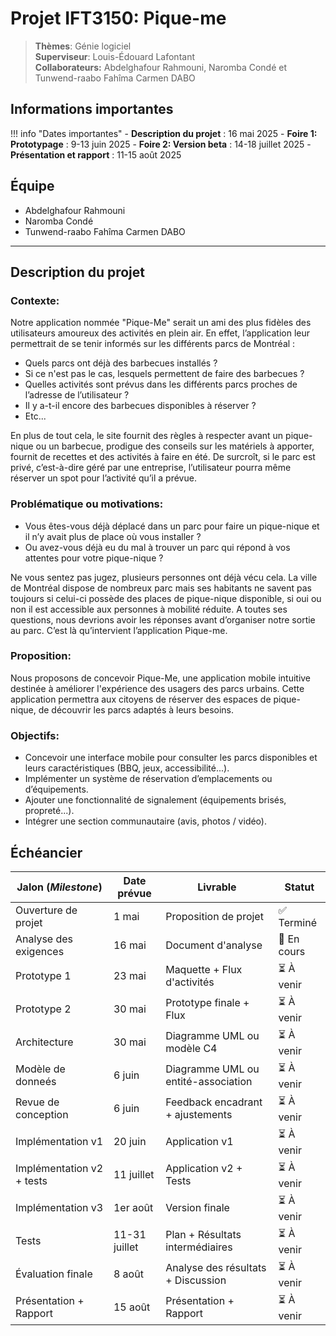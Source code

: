 # Projet IFT3150: Pique-me

> **Thèmes**: Génie logiciel  
> **Superviseur**: Louis-Édouard Lafontant  
> **Collaborateurs:** Abdelghafour Rahmouni, Naromba Condé et Tunwend-raabo Fahîma Carmen DABO  

## **Informations importantes**

!!! info "Dates importantes"
    - **Description du projet** : 16 mai 2025
    - **Foire 1: Prototypage** : 9-13 juin 2025
    - **Foire 2: Version beta** : 14-18 juillet 2025
    - **Présentation et rapport** : 11-15 août 2025

## **Équipe**

- Abdelghafour Rahmouni
- Naromba Condé
- Tunwend-raabo Fahîma Carmen DABO 

***

## **Description du projet**

### Contexte:
Notre application nommée "Pique-Me" serait un ami des plus fidèles des utilisateurs amoureux des 
activités en plein air. En effet, l’application leur permettrait de se tenir informés sur les 
différents parcs de Montréal :

- Quels parcs ont déjà des barbecues installés ? 
- Si ce n'est pas le cas, lesquels permettent de faire des barbecues ? 
- Quelles activités sont prévus dans les différents parcs proches de l’adresse de l’utilisateur ?
- Il y a-t-il encore des barbecues disponibles à réserver ?
- Etc...

En plus de tout cela, le site fournit des règles à respecter avant un pique-nique ou un 
barbecue, prodigue des conseils sur les matériels à apporter, fournit de recettes et des activités
à faire en été. De surcroît, si le parc est privé, c’est-à-dire géré par une entreprise, l’utilisateur
pourra même réserver un spot pour l’activité qu’il a prévue.

### Problématique ou motivations:

- Vous êtes-vous déjà déplacé dans un parc pour faire un pique-nique et il n’y avait plus de place où 
vous installer ?
- Ou avez-vous déjà eu du mal à trouver un parc qui répond à vos attentes pour votre pique-nique ?

Ne vous sentez pas jugez, plusieurs personnes ont déjà vécu cela. La ville de Montréal dispose de nombreux parc 
mais ses habitants ne savent pas toujours si celui-ci possède des places de pique-nique disponible, si oui ou
non il est accessible aux personnes à mobilité réduite. A toutes ses questions, nous devrions avoir les réponses
avant d’organiser notre sortie au parc. C’est là qu’intervient l’application Pique-me.

### Proposition:
Nous proposons de concevoir Pique-Me, une application mobile intuitive destinée à améliorer l'expérience 
des usagers des parcs urbains. Cette application permettra aux citoyens de réserver des espaces de
pique-nique, de découvrir les parcs adaptés à leurs besoins.
### Objectifs:

- Concevoir une interface mobile pour consulter les parcs disponibles et leurs caractéristiques (BBQ, jeux, accessibilité...).
- Implémenter un système de réservation d’emplacements ou d’équipements.
- Ajouter une fonctionnalité de signalement (équipements brisés, propreté...).
- Intégrer une section communautaire (avis, photos / vidéo).

## **Échéancier**

| Jalon (*Milestone*)            | Date prévue   | Livrable                            | Statut      |
|--------------------------------|---------------|-------------------------------------|-------------|
| Ouverture de projet            | 1 mai         | Proposition de projet               | ✅ Terminé  |
| Analyse des exigences          | 16 mai        | Document d'analyse                  | 🔄 En cours |
| Prototype 1                    | 23 mai        | Maquette + Flux d'activités         | ⏳ À venir  |
| Prototype 2                    | 30 mai        | Prototype finale + Flux             | ⏳ À venir  |
| Architecture                   | 30 mai        | Diagramme UML ou modèle C4          | ⏳ À venir  |
| Modèle de donneés              | 6 juin        | Diagramme UML ou entité-association | ⏳ À venir  |
| Revue de conception            | 6 juin        | Feedback encadrant + ajustements    | ⏳ À venir  |
| Implémentation v1              | 20 juin       | Application v1                      | ⏳ À venir  |
| Implémentation v2 + tests      | 11 juillet    | Application v2 + Tests              | ⏳ À venir  |
| Implémentation v3              | 1er août      | Version finale                      | ⏳ À venir  |
| Tests                          | 11-31 juillet | Plan + Résultats intermédiaires     | ⏳ À venir  |
| Évaluation finale              | 8 août        | Analyse des résultats + Discussion  | ⏳ À venir  |
| Présentation + Rapport         | 15 août       | Présentation + Rapport              | ⏳ À venir  |
